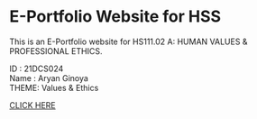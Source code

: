 # E-Portfolio Website for HSS
This is an E-Portfolio website for HS111.02 A: HUMAN VALUES & PROFESSIONAL ETHICS.

ID : 21DCS024  
Name : Aryan Ginoya  
THEME: Values & Ethics   
  
[CLICK HERE]([https://pages.github.com/](https://aryn-09.github.io/e-portfolio/))
